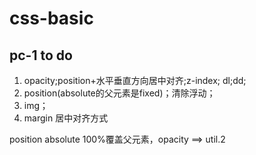 # css-basic

## pc-1  to do 

1. opacity;position+水平垂直方向居中对齐;z-index; dl;dd;
2. position(absolute的父元素是fixed)；清除浮动；
3. img；
4. margin 居中对齐方式


position absolute 100%覆盖父元素，opacity ==> util.2


  